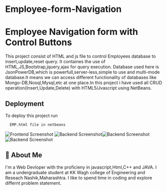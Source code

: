 # Employee-form-Navigation

# Employee Navigation form with Control Buttons

This project consist of HTML and js file to control Employees database to insert,update,reset query.
It containes the use of HTML,JS,Bootstrap,jquery,ajax for query execution.
Database used here is JsonPowerDB,which is powerfull,server-less,simple to use and multi-mode database.It means we can access different functionality of databases like Mongo-DB,Nosql,Mysql,etc at one place.In this project i have used all CRUD operation(Insert,Update,Delete) with HTML5/Jvascript using NetBeans.


## Deployment

To deploy this project run

```bash
  EMP.html file in netbeans 
```

![Frontend Screenshot](https://i.ibb.co/phQTytd/Screenshot-2023-02-27-at-22-28-38-Employee-Navigation-Form.png)
![Backend Screenshot](https://i.ibb.co/d58YcVQ/Screenshot-2023-02-27-at-22-36-07-Json-Power-DB-Home-Page.png)![Backend Screenshot](https://i.ibb.co/Cz9zwtx/Screenshot-2023-03-01-at-17-57-07-Json-Power-DB-Home-Page.png)![Backend Screenshot](https://i.ibb.co/4thSCn4/Screenshot-2023-03-01-at-18-09-24-Employee-Navigation-Form.png)



## 🚀 About Me
I'm a Web Devloper with the proficieny in javascript,Html,C++ and JAVA. I am a undergraduate student at KK Wagh college of Engineering and Reseach Nashik,Maharashtra. I like to spend time in coding and explore differnt problem statement.

